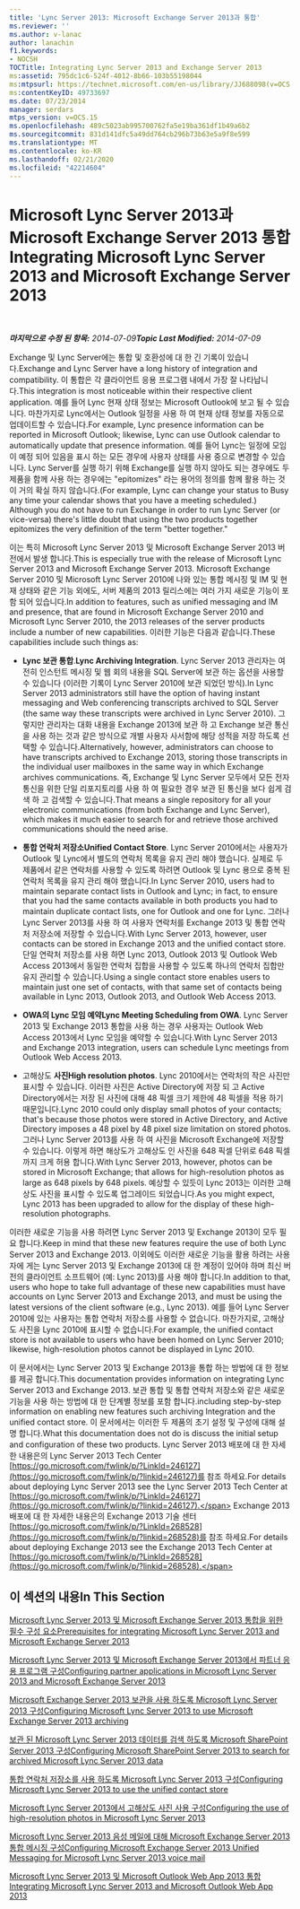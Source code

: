```yaml
---
title: 'Lync Server 2013: Microsoft Exchange Server 2013과 통합'
ms.reviewer: ''
ms.author: v-lanac
author: lanachin
f1.keywords:
- NOCSH
TOCTitle: Integrating Lync Server 2013 and Exchange Server 2013
ms:assetid: 795dc1c6-524f-4012-8b66-103b55198044
ms:mtpsurl: https://technet.microsoft.com/en-us/library/JJ688098(v=OCS.15)
ms:contentKeyID: 49733697
ms.date: 07/23/2014
manager: serdars
mtps_version: v=OCS.15
ms.openlocfilehash: 489c5023ab995700762fa5e19ba361df1b49a6b2
ms.sourcegitcommit: 831d141dfc5a49dd764cb296b73b63e5a9f8e599
ms.translationtype: MT
ms.contentlocale: ko-KR
ms.lasthandoff: 02/21/2020
ms.locfileid: "42214604"
---
```

<div data-xmlns="http://www.w3.org/1999/xhtml">

<div class="topic" data-xmlns="http://www.w3.org/1999/xhtml" data-msxsl="urn:schemas-microsoft-com:xslt" data-cs="https://msdn.microsoft.com/">

<div data-asp="https://msdn2.microsoft.com/asp">

# <a name="integrating-microsoft-lync-server-2013-and-microsoft-exchange-server-2013"></a><span data-ttu-id="98043-102">Microsoft Lync Server 2013과 Microsoft Exchange Server 2013 통합</span><span class="sxs-lookup"><span data-stu-id="98043-102">Integrating Microsoft Lync Server 2013 and Microsoft Exchange Server 2013</span></span>

</div>

<div id="mainSection">

<div id="mainBody">

<span> </span>

<span data-ttu-id="98043-103">_**마지막으로 수정 된 항목:** 2014-07-09_</span><span class="sxs-lookup"><span data-stu-id="98043-103">_**Topic Last Modified:** 2014-07-09_</span></span>

<span data-ttu-id="98043-104">Exchange 및 Lync Server에는 통합 및 호환성에 대 한 긴 기록이 있습니다.</span><span class="sxs-lookup"><span data-stu-id="98043-104">Exchange and Lync Server have a long history of integration and compatibility.</span></span> <span data-ttu-id="98043-105">이 통합은 각 클라이언트 응용 프로그램 내에서 가장 잘 나타납니다.</span><span class="sxs-lookup"><span data-stu-id="98043-105">This integration is most noticeable within their respective client application.</span></span> <span data-ttu-id="98043-106">예를 들어 Lync 현재 상태 정보는 Microsoft Outlook에 보고 될 수 있습니다. 마찬가지로 Lync에서는 Outlook 일정을 사용 하 여 현재 상태 정보를 자동으로 업데이트할 수 있습니다.</span><span class="sxs-lookup"><span data-stu-id="98043-106">For example, Lync presence information can be reported in Microsoft Outlook; likewise, Lync can use Outlook calendar to automatically update that presence information.</span></span> <span data-ttu-id="98043-107">예를 들어 Lync는 일정에 모임이 예정 되어 있음을 표시 하는 모든 경우에 사용자 상태를 사용 중으로 변경할 수 있습니다. Lync Server를 실행 하기 위해 Exchange를 실행 하지 않아도 되는 경우에도 두 제품을 함께 사용 하는 경우에는 "epitomizes" 라는 용어의 정의를 함께 활용 하는 것이 거의 확실 하지 않습니다.</span><span class="sxs-lookup"><span data-stu-id="98043-107">(For example, Lync can change your status to Busy any time your calendar shows that you have a meeting scheduled.) Although you do not have to run Exchange in order to run Lync Server (or vice-versa) there's little doubt that using the two products together epitomizes the very definition of the term "better together."</span></span>

<span data-ttu-id="98043-108">이는 특히 Microsoft Lync Server 2013 및 Microsoft Exchange Server 2013 버전에서 발생 합니다.</span><span class="sxs-lookup"><span data-stu-id="98043-108">This is especially true with the release of Microsoft Lync Server 2013 and Microsoft Exchange Server 2013.</span></span> <span data-ttu-id="98043-109">Microsoft Exchange Server 2010 및 Microsoft Lync Server 2010에 나와 있는 통합 메시징 및 IM 및 현재 상태와 같은 기능 외에도, 서버 제품의 2013 릴리스에는 여러 가지 새로운 기능이 포함 되어 있습니다.</span><span class="sxs-lookup"><span data-stu-id="98043-109">In addition to features, such as unified messaging and IM and presence, that are found in Microsoft Exchange Server 2010 and Microsoft Lync Server 2010, the 2013 releases of the server products include a number of new capabilities.</span></span> <span data-ttu-id="98043-110">이러한 기능은 다음과 같습니다.</span><span class="sxs-lookup"><span data-stu-id="98043-110">These capabilities include such things as:</span></span>

  - <span data-ttu-id="98043-111">**Lync 보관 통합**.</span><span class="sxs-lookup"><span data-stu-id="98043-111">**Lync Archiving Integration**.</span></span> <span data-ttu-id="98043-112">Lync Server 2013 관리자는 여전히 인스턴트 메시징 및 웹 회의 내용을 SQL Server에 보관 하는 옵션을 사용할 수 있습니다 (이러한 기록이 Lync Server 2010에 보관 되었던 방식).</span><span class="sxs-lookup"><span data-stu-id="98043-112">In Lync Server 2013 administrators still have the option of having instant messaging and Web conferencing transcripts archived to SQL Server (the same way these transcripts were archived in Lync Server 2010).</span></span> <span data-ttu-id="98043-113">그렇지만 관리자는 대화 내용을 Exchange 2013에 보관 하 고 Exchange 보관 통신을 사용 하는 것과 같은 방식으로 개별 사용자 사서함에 해당 성적을 저장 하도록 선택할 수 있습니다.</span><span class="sxs-lookup"><span data-stu-id="98043-113">Alternatively, however, administrators can choose to have transcripts archived to Exchange 2013, storing those transcripts in the individual user mailboxes in the same way in which Exchange archives communications.</span></span> <span data-ttu-id="98043-114">즉, Exchange 및 Lync Server 모두에서 모든 전자 통신을 위한 단일 리포지토리를 사용 하 여 필요한 경우 보관 된 통신을 보다 쉽게 검색 하 고 검색할 수 있습니다.</span><span class="sxs-lookup"><span data-stu-id="98043-114">That means a single repository for all your electronic communications (from both Exchange and Lync Server), which makes it much easier to search for and retrieve those archived communications should the need arise.</span></span>

  - <span data-ttu-id="98043-115">**통합 연락처 저장소**</span><span class="sxs-lookup"><span data-stu-id="98043-115">**Unified Contact Store**.</span></span> <span data-ttu-id="98043-116">Lync Server 2010에서는 사용자가 Outlook 및 Lync에서 별도의 연락처 목록을 유지 관리 해야 했습니다. 실제로 두 제품에서 같은 연락처를 사용할 수 있도록 하려면 Outlook 및 Lync 용으로 중복 된 연락처 목록을 유지 관리 해야 했습니다.</span><span class="sxs-lookup"><span data-stu-id="98043-116">In Lync Server 2010, users had to maintain separate contact lists in Outlook and Lync; in fact, to ensure that you had the same contacts available in both products you had to maintain duplicate contact lists, one for Outlook and one for Lync.</span></span> <span data-ttu-id="98043-117">그러나 Lync Server 2013를 사용 하 여 사용자 연락처를 Exchange 2013 및 통합 연락처 저장소에 저장할 수 있습니다.</span><span class="sxs-lookup"><span data-stu-id="98043-117">With Lync Server 2013, however, user contacts can be stored in Exchange 2013 and the unified contact store.</span></span> <span data-ttu-id="98043-118">단일 연락처 저장소를 사용 하면 Lync 2013, Outlook 2013 및 Outlook Web Access 2013에서 동일한 연락처 집합을 사용할 수 있도록 하나의 연락처 집합만 유지 관리할 수 있습니다.</span><span class="sxs-lookup"><span data-stu-id="98043-118">Using a single contact store enables users to maintain just one set of contacts, with that same set of contacts being available in Lync 2013, Outlook 2013, and Outlook Web Access 2013.</span></span>

  - <span data-ttu-id="98043-119">**OWA의 Lync 모임 예약**</span><span class="sxs-lookup"><span data-stu-id="98043-119">**Lync Meeting Scheduling from OWA**.</span></span> <span data-ttu-id="98043-120">Lync Server 2013 및 Exchange 2013 통합을 사용 하는 경우 사용자는 Outlook Web Access 2013에서 Lync 모임을 예약할 수 있습니다.</span><span class="sxs-lookup"><span data-stu-id="98043-120">With Lync Server 2013 and Exchange 2013 integration, users can schedule Lync meetings from Outlook Web Access 2013.</span></span>

  - <span data-ttu-id="98043-121">고해상도 **사진**</span><span class="sxs-lookup"><span data-stu-id="98043-121">**High resolution photos**.</span></span> <span data-ttu-id="98043-122">Lync 2010에서는 연락처의 작은 사진만 표시할 수 있습니다. 이러한 사진은 Active Directory에 저장 되 고 Active Directory에서는 저장 된 사진에 대해 48 픽셀 크기 제한에 48 픽셀을 적용 하기 때문입니다.</span><span class="sxs-lookup"><span data-stu-id="98043-122">Lync 2010 could only display small photos of your contacts; that's because those photos were stored in Active Directory, and Active Directory imposes a 48 pixel by 48 pixel size limitation on stored photos.</span></span> <span data-ttu-id="98043-123">그러나 Lync Server 2013를 사용 하 여 사진을 Microsoft Exchange에 저장할 수 있습니다. 이렇게 하면 해상도가 고해상도 인 사진을 648 픽셀 단위로 648 픽셀까지 크게 허용 합니다.</span><span class="sxs-lookup"><span data-stu-id="98043-123">With Lync Server 2013, however, photos can be stored in Microsoft Exchange; that allows for high-resolution photos as large as 648 pixels by 648 pixels.</span></span> <span data-ttu-id="98043-124">예상할 수 있듯이 Lync 2013는 이러한 고해상도 사진을 표시할 수 있도록 업그레이드 되었습니다.</span><span class="sxs-lookup"><span data-stu-id="98043-124">As you might expect, Lync 2013 has been upgraded to allow for the display of these high-resolution photographs.</span></span>

<span data-ttu-id="98043-125">이러한 새로운 기능을 사용 하려면 Lync Server 2013 및 Exchange 2013이 모두 필요 합니다.</span><span class="sxs-lookup"><span data-stu-id="98043-125">Keep in mind that these new features require the use of both Lync Server 2013 and Exchange 2013.</span></span> <span data-ttu-id="98043-126">이외에도 이러한 새로운 기능을 활용 하려는 사용자에 게는 Lync Server 2013 및 Exchange 2013에 대 한 계정이 있어야 하며 최신 버전의 클라이언트 소프트웨어 (예: Lync 2013)를 사용 해야 합니다.</span><span class="sxs-lookup"><span data-stu-id="98043-126">In addition to that, users who hope to take full advantage of these new capabilities must have accounts on Lync Server 2013 and Exchange 2013, and must be using the latest versions of the client software (e.g., Lync 2013).</span></span> <span data-ttu-id="98043-127">예를 들어 Lync Server 2010에 있는 사용자는 통합 연락처 저장소를 사용할 수 없습니다. 마찬가지로, 고해상도 사진을 Lync 2010에 표시할 수 없습니다.</span><span class="sxs-lookup"><span data-stu-id="98043-127">For example, the unified contact store is not available to users who have been homed on Lync Server 2010; likewise, high-resolution photos cannot be displayed in Lync 2010.</span></span>

<span data-ttu-id="98043-128">이 문서에서는 Lync Server 2013 및 Exchange 2013을 통합 하는 방법에 대 한 정보를 제공 합니다.</span><span class="sxs-lookup"><span data-stu-id="98043-128">This documentation provides information on integrating Lync Server 2013 and Exchange 2013.</span></span> <span data-ttu-id="98043-129">보관 통합 및 통합 연락처 저장소와 같은 새로운 기능을 사용 하는 방법에 대 한 단계별 정보를 포함 합니다.</span><span class="sxs-lookup"><span data-stu-id="98043-129">including step-by-step information on enabling new features such archiving Integration and the unified contact store.</span></span> <span data-ttu-id="98043-130">이 문서에서는 이러한 두 제품의 초기 설정 및 구성에 대해 설명 합니다.</span><span class="sxs-lookup"><span data-stu-id="98043-130">What this documentation does not do is discuss the initial setup and configuration of these two products.</span></span> <span data-ttu-id="98043-131">Lync Server 2013 배포에 대 한 자세한 내용은의 Lync Server 2013 Tech Center [https://go.microsoft.com/fwlink/p/?LinkId=246127](https://go.microsoft.com/fwlink/p/?linkid=246127)를 참조 하세요.</span><span class="sxs-lookup"><span data-stu-id="98043-131">For details about deploying Lync Server 2013 see the Lync Server 2013 Tech Center at [https://go.microsoft.com/fwlink/p/?LinkId=246127](https://go.microsoft.com/fwlink/p/?linkid=246127).</span></span> <span data-ttu-id="98043-132">Exchange 2013 배포에 대 한 자세한 내용은의 Exchange 2013 기술 센터 [https://go.microsoft.com/fwlink/p/?LinkId=268528](https://go.microsoft.com/fwlink/p/?linkid=268528)를 참조 하세요.</span><span class="sxs-lookup"><span data-stu-id="98043-132">For details about deploying Exchange 2013 see the Exchange 2013 Tech Center at [https://go.microsoft.com/fwlink/p/?LinkId=268528](https://go.microsoft.com/fwlink/p/?linkid=268528).</span></span>

<div>

## <a name="in-this-section"></a><span data-ttu-id="98043-133">이 섹션의 내용</span><span class="sxs-lookup"><span data-stu-id="98043-133">In This Section</span></span>

[<span data-ttu-id="98043-134">Microsoft Lync Server 2013 및 Microsoft Exchange Server 2013 통합을 위한 필수 구성 요소</span><span class="sxs-lookup"><span data-stu-id="98043-134">Prerequisites for integrating Microsoft Lync Server 2013 and Microsoft Exchange Server 2013</span></span>](lync-server-2013-prerequisites-for-integrating-with-exchange-server-2013.md)

[<span data-ttu-id="98043-135">Microsoft Lync Server 2013 및 Microsoft Exchange Server 2013에서 파트너 응용 프로그램 구성</span><span class="sxs-lookup"><span data-stu-id="98043-135">Configuring partner applications in Microsoft Lync Server 2013 and Microsoft Exchange Server 2013</span></span>](lync-server-2013-configuring-partner-applications-in-lync-server-2013-and-exchange-server-2013.md)

[<span data-ttu-id="98043-136">Microsoft Exchange Server 2013 보관을 사용 하도록 Microsoft Lync Server 2013 구성</span><span class="sxs-lookup"><span data-stu-id="98043-136">Configuring Microsoft Lync Server 2013 to use Microsoft Exchange Server 2013 archiving</span></span>](configuring-lync-server-2013-to-use-microsoft-exchange-server-2013-archiving.md)

[<span data-ttu-id="98043-137">보관 된 Microsoft Lync Server 2013 데이터를 검색 하도록 Microsoft SharePoint Server 2013 구성</span><span class="sxs-lookup"><span data-stu-id="98043-137">Configuring Microsoft SharePoint Server 2013 to search for archived Microsoft Lync Server 2013 data</span></span>](lync-server-2013-configuring-microsoft-sharepoint-server-2013-to-search-for-archived-lync-server-2013-data.md)

[<span data-ttu-id="98043-138">통합 연락처 저장소를 사용 하도록 Microsoft Lync Server 2013 구성</span><span class="sxs-lookup"><span data-stu-id="98043-138">Configuring Microsoft Lync Server 2013 to use the unified contact store</span></span>](lync-server-2013-configuring-lync-server-to-use-the-unified-contact-store.md)

[<span data-ttu-id="98043-139">Microsoft Lync Server 2013에서 고해상도 사진 사용 구성</span><span class="sxs-lookup"><span data-stu-id="98043-139">Configuring the use of high-resolution photos in Microsoft Lync Server 2013</span></span>](lync-server-2013-configuring-the-use-of-high-resolution-photos.md)

[<span data-ttu-id="98043-140">Microsoft Lync Server 2013 음성 메일에 대해 Microsoft Exchange Server 2013 통합 메시징 구성</span><span class="sxs-lookup"><span data-stu-id="98043-140">Configuring Microsoft Exchange Server 2013 Unified Messaging for Microsoft Lync Server 2013 voice mail</span></span>](lync-server-2013-configuring-microsoft-exchange-server-2013-unified-messaging-for-lync-server-2013-voice-mail.md)

[<span data-ttu-id="98043-141">Microsoft Lync Server 2013 및 Microsoft Outlook Web App 2013 통합</span><span class="sxs-lookup"><span data-stu-id="98043-141">Integrating Microsoft Lync Server 2013 and Microsoft Outlook Web App 2013</span></span>](lync-server-2013-integrating-lync-server-and-outlook-web-app-2013.md)

</div>

</div>

<span> </span>

</div>

</div>

</div>


